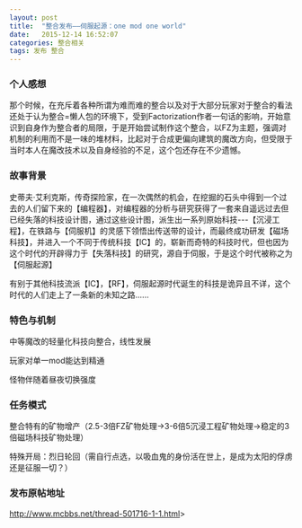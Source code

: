 ```yaml
---
layout: post
title:  "整合发布——伺服起源：one mod one world"
date:   2015-12-14 16:52:07
categories: 整合相关
tags: 发布 整合
---
```

### 个人感想

那个时候，在充斥着各种所谓为难而难的整合以及对于大部分玩家对于整合的看法还处于认为整合=懒人包的环境下，受到Factorization作者一句话的影响，开始意识到自身作为整合者的局限，于是开始尝试制作这个整合，以FZ为主题，强调对机制的利用而不是一味的堆材料，比起对于合成更偏向建筑的魔改方向，但受限于当时本人在魔改技术以及自身经验的不足，这个包还存在不少遗憾。

### 故事背景

史蒂夫·艾利克斯，传奇探险家，在一次偶然的机会，在挖掘的石头中得到一个过去的人们留下来的【编程器】，对编程器的分析与研究获得了一套来自遥远过去但已经失落的科技设计图，通过这些设计图，派生出一系列原始科技---【沉浸工程】，在铁路与【伺服机】的灵感下领悟出传送带的设计，而最终成功研发【磁场科技】，并进入一个不同于传统科技【IC】的，崭新而奇特的科技时代，但也因为这个时代的开辟得力于【失落科技】的研究，源自于伺服，于是这个时代被称之为【伺服起源】

有别于其他科技流派【IC】，【RF】，伺服起源时代诞生的科技是诡异且不详，这个时代的人们走上了一条新的未知之路......

### 特色与机制

中等魔改的轻量化科技向整合，线性发展

玩家对单一mod能达到精通

怪物伴随着昼夜切换强度

### 任务模式

整合特有的矿物增产（2.5-3倍FZ矿物处理→3-6倍5沉浸工程矿物处理→稳定的3倍磁场科技矿物处理）

特殊开局：烈日轮回（需自行点选，以吸血鬼的身份活在世上，是成为太阳的俘虏还是征服一切？）

### 发布原帖地址

<http://www.mcbbs.net/thread-501716-1-1.html>>